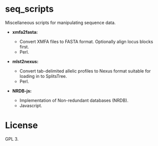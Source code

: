 seq_scripts
===========

Miscellaneous scripts for manipulating sequence data.


 * **xmfa2fasta:**
   * Convert XMFA files to FASTA format.  Optionally align locus blocks first.
   * Perl.
   
 * **mlst2nexus:**
   * Convert tab-delimited allelic profiles to Nexus format suitable for 
     loading in to SplitsTree.
   * Perl.
     
 * **NRDB-js:**
   * Implementation of Non-redundant databases (NRDB).
   * Javascript.

License
=======
GPL 3.
